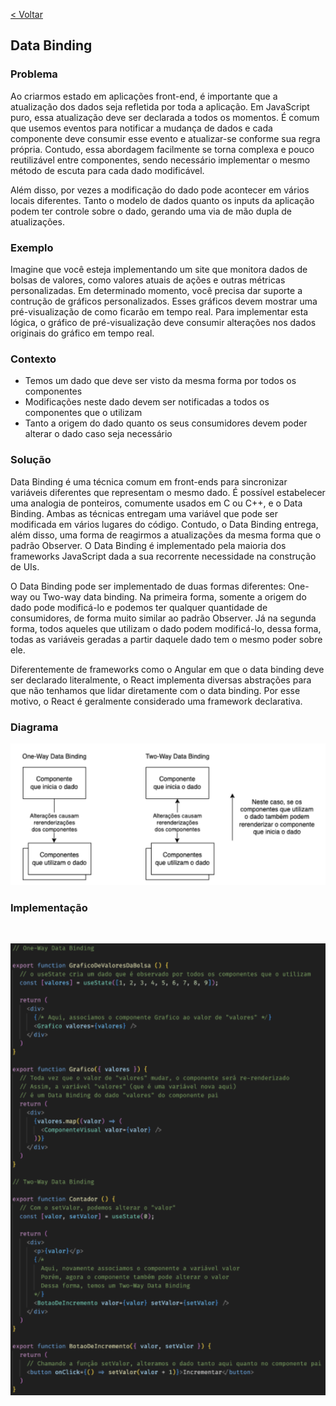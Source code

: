 [< Voltar](/docs/)

## Data Binding

### Problema

Ao criarmos estado em aplicações front-end, é importante que a atualização dos dados seja refletida por toda a aplicação. Em JavaScript puro, essa atualização deve ser declarada a todos os momentos. É comum que usemos eventos para notificar a mudança de dados e cada componente deve consumir esse evento e atualizar-se conforme sua regra própria. Contudo, essa abordagem facilmente se torna complexa e pouco reutilizável entre componentes, sendo necessário implementar o mesmo método de escuta para cada dado modificável.

Além disso, por vezes a modificação do dado pode acontecer em vários locais diferentes. Tanto o modelo de dados quanto os inputs da aplicação podem ter controle sobre o dado, gerando uma via de mão dupla de atualizações.

### Exemplo

Imagine que você esteja implementando um site que monitora dados de bolsas de valores, como valores atuais de ações e outras métricas personalizadas. Em determinado momento, você precisa dar suporte a contrução de gráficos personalizados. Esses gráficos devem mostrar uma pré-visualização de como ficarão em tempo real. Para implementar esta lógica, o gráfico de pré-visualização deve consumir alterações nos dados originais do gráfico em tempo real.

### Contexto

- Temos um dado que deve ser visto da mesma forma por todos os componentes
- Modificações neste dado devem ser notificadas a todos os componentes que o utilizam
- Tanto a origem do dado quanto os seus consumidores devem poder alterar o dado caso seja necessário

### Solução

Data Binding é uma técnica comum em front-ends para sincronizar variáveis diferentes que representam o mesmo dado. É possível estabelecer uma analogia de ponteiros, comumente usados em C ou C++, e o Data Binding. Ambas as técnicas entregam uma variável que pode ser modificada em vários lugares do código. Contudo, o Data Binding entrega, além disso, uma forma de reagirmos a atualizações da mesma forma que o padrão Observer. O Data Binding é implementado pela maioria dos frameworks JavaScript dada a sua recorrente necessidade na construção de UIs.

O Data Binding pode ser implementado de duas formas diferentes: One-way ou Two-way data binding. Na primeira forma, somente a origem do dado pode modificá-lo e podemos ter qualquer quantidade de consumidores, de forma muito similar ao padrão Observer. Já na segunda forma, todos aqueles que utilizam o dado podem modificá-lo, dessa forma, todas as variáveis geradas a partir daquele dado tem o mesmo poder sobre ele.

Diferentemente de frameworks como o Angular em que o data binding deve ser declarado literalmente, o React implementa diversas abstrações para que não tenhamos que lidar diretamente com o data binding. Por esse motivo, o React é geralmente considerado uma framework declarativa.

### Diagrama

<img src="/DataBinding_diagram.png" width="664px">

### Implementação

&nbsp;
&nbsp;
&nbsp;

<img src="/DataBinding_code.png" width="664px">
